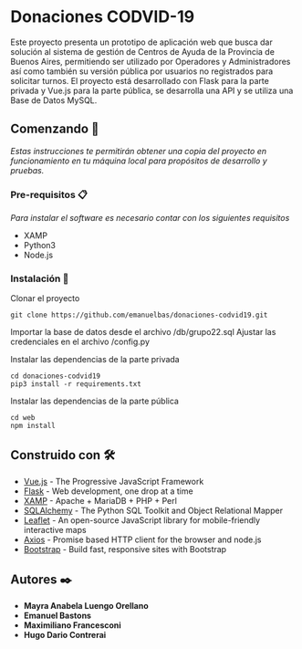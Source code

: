 # Donaciones CODVID-19

Este proyecto presenta un prototipo de aplicación web que busca dar solución al sistema de gestión de Centros de Ayuda de la Provincia de Buenos Aires, permitiendo ser utilizado por Operadores y Administradores así como también su versión pública por usuarios no registrados para solicitar turnos.
El proyecto está desarrollado con Flask para la parte privada y Vue.js para la parte pública, se desarrolla una API y se utiliza una Base de Datos MySQL.

## Comenzando 🚀

_Estas instrucciones te permitirán obtener una copia del proyecto en funcionamiento en tu máquina local para propósitos de desarrollo y pruebas._


### Pre-requisitos 📋

_Para instalar el software es necesario contar con los siguientes requisitos_

* XAMP
* Python3
* Node.js

### Instalación 🔧

Clonar el proyecto 

```
git clone https://github.com/emanuelbas/donaciones-codvid19.git
```

Importar la base de datos desde el archivo /db/grupo22.sql
Ajustar las credenciales en el archivo /config.py

Instalar las dependencias de la parte privada

```
cd donaciones-codvid19
pip3 install -r requirements.txt
```
Instalar las dependencias de la parte pública

```
cd web
npm install
```

## Construido con 🛠️

* [Vue.js](https://vuejs.org/) - The Progressive JavaScript Framework
* [Flask](https://flask.palletsprojects.com/en/1.1.x/) - Web development, one drop at a time
* [XAMP](https://www.apachefriends.org/es/index.html) - Apache + MariaDB + PHP + Perl
* [SQLAlchemy](https://www.sqlalchemy.org/) - The Python SQL Toolkit and Object Relational Mapper
* [Leaflet](https://leafletjs.com/) - An open-source JavaScript library for mobile-friendly interactive maps
* [Axios](https://www.npmjs.com/package/axios) - Promise based HTTP client for the browser and node.js
* [Bootstrap](https://getbootstrap.com/) - Build fast, responsive sites with Bootstrap

## Autores ✒️

* **Mayra Anabela Luengo Orellano**
* **Emanuel Bastons**
* **Maximiliano Francesconi**
* **Hugo Dario Contrerai**